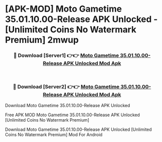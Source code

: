 # [APK-MOD] Moto Gametime 35.01.10.00-Release APK Unlocked - [Unlimited Coins No Watermark Premium] 2mwup



<div align="center">
<h3>🔴 Download [Server1] 👉👉 <a href="https://momento.my/?title=Moto_Gametime_35.01.10.00-Release_APK_Unlocked">Moto Gametime 35.01.10.00-Release APK Unlocked Mod Apk</a></h3><br>

<h3>🔴 Download [Server2] 👉👉 <a href="https://momento.my/?title=Moto_Gametime_35.01.10.00-Release_APK_Unlocked">Moto Gametime 35.01.10.00-Release APK Unlocked Mod Apk</a></h3>
</div>



Download Moto Gametime 35.01.10.00-Release APK Unlocked 

Free APK MOD Moto Gametime 35.01.10.00-Release APK Unlocked [Unlimited Coins No Watermark Premium]

Download Moto Gametime 35.01.10.00-Release APK Unlocked [Unlimited Coins No Watermark Premium] Mod For Android
